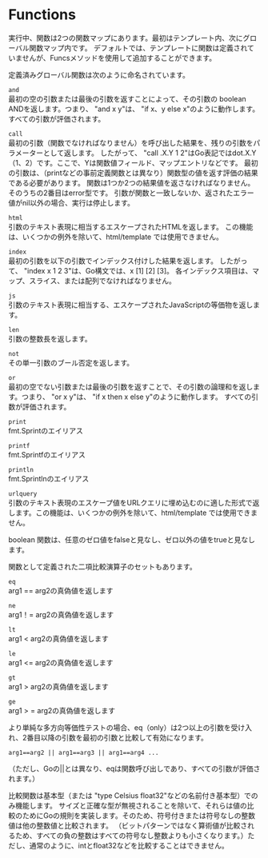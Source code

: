 # Functions

実行中、関数は2つの関数マップにあります。最初はテンプレート内、次にグローバル関数マップ内です。 デフォルトでは、テンプレートに関数は定義されていませんが、Funcsメソッドを使用して追加することができます。

定義済みグローバル関数は次のように命名されています。

`and`  
    最初の空の引数または最後の引数を返すことによって、その引数の boolean ANDを返します。つまり、 "and x y"は、 "if x、y else x"のように動作します。 すべての引数が評価されます。

`call`  
    最初の引数（関数でなければなりません）を呼び出した結果を、残りの引数をパラメーターとして返します。 したがって、 "call .X.Y 1 2"はGo表記ではdot.X.Y（1、2）です。ここで、Yは関数値フィールド、マップエントリなどです。 最初の引数は、（printなどの事前定義関数とは異なり）関数型の値を返す評価の結果である必要があります。 関数は1つか2つの結果値を返さなければなりません。そのうちの2番目はerror型です。 引数が関数と一致しないか、返されたエラー値がnil以外の場合、実行は停止します。

`html`  
    引数のテキスト表現に相当するエスケープされたHTMLを返します。 この機能は、いくつかの例外を除いて、html/template では使用できません。

`index`  
    最初の引数を以下の引数でインデックス付けした結果を返します。 したがって、 "index x 1 2 3"は、Go構文では、x [1] [2] [3]。 各インデックス項目は、マップ、スライス、または配列でなければなりません。

`js`  
    引数のテキスト表現に相当する、エスケープされたJavaScriptの等価物を返します。

`len`  
    引数の整数長を返します。

`not`  
    その単一引数のブール否定を返します。

`or`  
    最初の空でない引数または最後の引数を返すことで、その引数の論理和を返します。つまり、 "or x y"は、 "if x then x else y"のように動作します。 すべての引数が評価されます。

`print`  
    fmt.Sprintのエイリアス

`printf`  
    fmt.Sprintfのエイリアス

`println`  
    fmt.Sprintlnのエイリアス

`urlquery`  
    引数のテキスト表現のエスケープ値をURLクエリに埋め込むのに適した形式で返します。この機能は、いくつかの例外を除いて、html/template では使用できません。

boolean 関数は、任意のゼロ値をfalseと見なし、ゼロ以外の値をtrueと見なします。

関数として定義された二項比較演算子のセットもあります。

`eq`  
    arg1 == arg2の真偽値を返します

`ne`  
    arg1！= arg2の真偽値を返します

`lt`  
    arg1 < arg2の真偽値を返します

`le`  
	arg1 <= arg2の真偽値を返します

`gt`  
	arg1 > arg2の真偽値を返します

`ge`  
	arg1 > = arg2の真偽値を返します

より単純な多方向等価性テストの場合、eq（only）は2つ以上の引数を受け入れ、2番目以降の引数を最初の引数と比較して有効になります。
```
arg1==arg2 || arg1==arg3 || arg1==arg4 ...
```
（ただし、Goの||とは異なり、eqは関数呼び出しであり、すべての引数が評価されます。）

比較関数は基本型（または "type Celsius float32"などの名前付き基本型）でのみ機能します。 サイズと正確な型が無視されることを除いて、それらは値の比較のためにGoの規則を実装します。そのため、符号付きまたは符号なしの整数値は他の整数値と比較されます。 （ビットパターンではなく算術値が比較されるため、すべての負の整数はすべての符号なし整数よりも小さくなります。）ただし、通常のように、intとfloat32などを比較することはできません。

